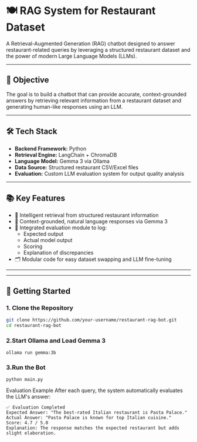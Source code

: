 # 🍽️ RAG System for Restaurant Dataset

A Retrieval-Augmented Generation (RAG) chatbot designed to answer restaurant-related queries by leveraging a structured restaurant dataset and the power of modern Large Language Models (LLMs).

---

## 🎯 Objective

The goal is to build a chatbot that can provide accurate, context-grounded answers by retrieving relevant information from a restaurant dataset and generating human-like responses using an LLM.

---

## 🛠️ Tech Stack

- **Backend Framework:** Python
- **Retrieval Engine:** LangChain + ChromaDB
- **Language Model:** Gemma 3 via Ollama
- **Data Source:** Structured restaurant CSV/Excel files
- **Evaluation:** Custom LLM evaluation system for output quality analysis

---

## 📚 Key Features

- 🔎 Intelligent retrieval from structured restaurant information
- 💬 Context-grounded, natural language responses via Gemma 3
- 🧠 Integrated evaluation module to log:
  - Expected output
  - Actual model output
  - Scoring
  - Explanation of discrepancies
- 🗂️ Modular code for easy dataset swapping and LLM fine-tuning

---



---

## 🚀 Getting Started

### 1. Clone the Repository

```bash
git clone https://github.com/your-username/restaurant-rag-bot.git
cd restaurant-rag-bot
```

### 2.Start Ollama and Load Gemma 3
```
ollama run gemma:3b
```

### 3.Run the Bot
```
python main.py
```

Evaluation Example
After each query, the system automatically evaluates the LLM's answer:
```
✅ Evaluation Completed
Expected Answer: "The best-rated Italian restaurant is Pasta Palace."
Actual Answer: "Pasta Palace is known for top Italian cuisine."
Score: 4.7 / 5.0
Explanation: The response matches the expected restaurant but adds slight elaboration.
```





